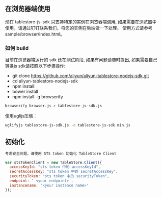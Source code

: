 ## 在浏览器端使用

现在 tablestore-js-sdk 只支持特定的实例在浏览器端调用, 如果需要在浏览器中使用，请通过钉钉联系我们，将您的实例在后端做一下处理。
使用方式请参考 sample/browser/index.html。

### 如何 build

目前在浏览器端运行的 sdk 还在测试阶段, 如果有问题请随时提出, 如果需要自己转换js sdk请按照以下步骤操作:

- git clone https://github.com/aliyun/aliyun-tablestore-nodejs-sdk.git
- cd aliyun-tablestore-nodejs-sdk
- npm install
- bower install
- npm install -g browserify

```sh
browserify browser.js > tablestore-js-sdk.js
```

使用uglijs压缩：
```sh
uglifyjs tablestore-js-sdk.js -o tablestore-js-sdk.min.js
```

## 初始化

```javascript
考虑安全问题，请使用 STS token 初始化 TableStore Client
```

```javascript
var stsTokenClient = new TableStore.Client({
  accessKeyId: "sts token 中的 accessKeyId",
  secretAccessKey: "sts token 中的 secretAccessKey",
  securityToken: "sts token 中的 securityToken",
  endpoint: ' <your endpoint>',
  instancename: '<your instance name>'
});
```

